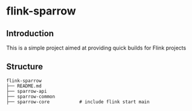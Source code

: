 # flink-sparrow

## Introduction
This is a simple project aimed at providing quick builds for Flink projects


## Structure
```
flink-sparrow
├── README.md              
├── sparrow-api            
├── sparrow-common         
├── sparrow-core           # include flink start main 
``` 